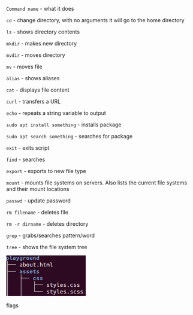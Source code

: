`Command name` - what it does

`cd` - change directory, with no arguments it will go to the home directory

`ls` - shows directory contents

`mkdir` - makes new directory

`mvdir` - moves directory

`mv` - moves file

`alias` - shows aliases

`cat` - displays file content

`curl` -  transfers a URL

`echo` - repeats a string variable to output

`sudo apt install something` - installs package

`sudo apt search something` - searches for package

`exit` - exits script

`find` - searches

`export` - exports to new file type

`mount` -  mounts file systems on servers. Also lists the current file systems and their mount locations

`passwd` - update password

`rm filename` - deletes file 

`rm -r dirname` - deletes directory

`grep` - grabs/searches pattern/word

`tree` - shows the file system tree

![](images/ss-tree.png)

flags


